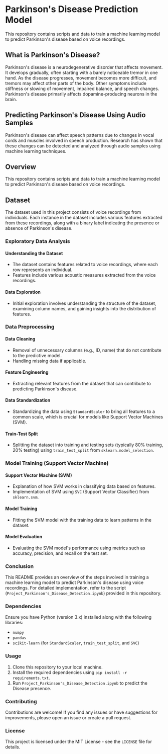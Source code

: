 # Parkinson's Disease Prediction Model
This repository contains scripts and data to train a machine learning model to predict Parkinson's disease based on voice recordings.

## What is Parkinson's Disease?

Parkinson's disease is a neurodegenerative disorder that affects movement. It develops gradually, often starting with a barely noticeable tremor in one hand. As the disease progresses, movement becomes more difficult, and tremors may affect other parts of the body. Other symptoms include stiffness or slowing of movement, impaired balance, and speech changes. Parkinson's disease primarily affects dopamine-producing neurons in the brain.

## Predicting Parkinson's Disease Using Audio Samples

Parkinson's disease can affect speech patterns due to changes in vocal cords and muscles involved in speech production. Research has shown that these changes can be detected and analyzed through audio samples using machine learning techniques.

## Overview

This repository contains scripts and data to train a machine learning model to predict Parkinson's disease based on voice recordings.


## Dataset

The dataset used in this project consists of voice recordings from individuals. Each instance in the dataset includes various features extracted from these recordings, along with a binary label indicating the presence or absence of Parkinson's disease.

### Exploratory Data Analysis

#### Understanding the Dataset

- The dataset contains features related to voice recordings, where each row represents an individual.
- Features include various acoustic measures extracted from the voice recordings.

#### Data Exploration

- Initial exploration involves understanding the structure of the dataset, examining column names, and gaining insights into the distribution of features.

### Data Preprocessing

#### Data Cleaning

- Removal of unnecessary columns (e.g., ID, name) that do not contribute to the predictive model.
- Handling missing data if applicable.

#### Feature Engineering

- Extracting relevant features from the dataset that can contribute to predicting Parkinson's disease.

#### Data Standardization

- Standardizing the data using `StandardScaler` to bring all features to a common scale, which is crucial for models like Support Vector Machines (SVM).

#### Train-Test Split

- Splitting the dataset into training and testing sets (typically 80% training, 20% testing) using `train_test_split` from `sklearn.model_selection`.

### Model Training (Support Vector Machine)

#### Support Vector Machine (SVM)

- Explanation of how SVM works in classifying data based on features.
- Implementation of SVM using `SVC` (Support Vector Classifier) from `sklearn.svm`.

#### Model Training

- Fitting the SVM model with the training data to learn patterns in the dataset.

#### Model Evaluation

- Evaluating the SVM model's performance using metrics such as accuracy, precision, and recall on the test set.

### Conclusion

This README provides an overview of the steps involved in training a machine learning model to predict Parkinson's disease using voice recordings. For detailed implementation, refer to the script (`Project_Parkinson's_Disease_Detection.ipynb`) provided in this repository.

### Dependencies

Ensure you have Python (version 3.x) installed along with the following libraries:
- `numpy`
- `pandas`
- `scikit-learn` (for `StandardScaler`, `train_test_split`, and `SVC`)

### Usage

1. Clone this repository to your local machine.
2. Install the required dependencies using `pip install -r requirements.txt`.
3. Run `Project_Parkinson's_Disease_Detection.ipynb` to predict the Disease presence.

### Contributing

Contributions are welcome! If you find any issues or have suggestions for improvements, please open an issue or create a pull request.

### License

This project is licensed under the MIT License - see the `LICENSE` file for details.
